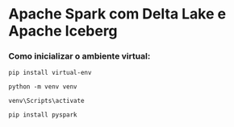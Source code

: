 # Apache Spark com Delta Lake e Apache Iceberg

### Como inicializar o ambiente virtual:
```pip install virtual-env```

```python -m venv venv```

```venv\Scripts\activate```

```pip install pyspark```

